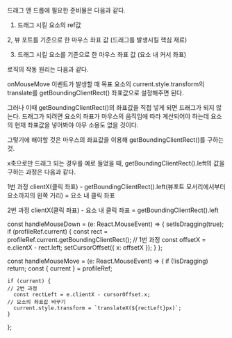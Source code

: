 드래그 앤 드롭에 필요한 준비물은 다음과 같다.

1. 드래그 시킬 요소의 ref값

2, 뷰 포트를 기준으로 한 마우스 좌표 값 (드래그를 발생시킬 핵심 재료)

3. 드래그 시킬 요소를 기준으로 한 마우스 좌표 값 (요소 내 커서 좌표)

 

로직의 작동 원리는 다음과 같다.

onMouseMove 이벤트가 발생할 때 목표 요소의 current.style.transform의 translate를 getBoundingClientRect() 좌표값으로 설정해주면 된다.

그러나 이때 getBoundingClientRect()의 좌표값을 직접 넣게 되면 드래그가 되지 않는다. 드래그가 되려면 요소의 좌표가 마우스의 움직임에 따라 계산되어야 하는데 요소의 현재 좌표값을 넣어봐야 아무 소용도 없을 것이다.

 

그렇기에 해야할 것은 마우스의 좌표값을 이용해 getBoundingClientRect()를 구하는 것.

 

x축으로만 드래그 되는 경우를 예로 들었을 때, getBoundingClientRect().left의 값을 구하는 과정은 다음과 같다.

 

1번 과정
clientX(클릭 좌표) - getBoundingClientRect().left(뷰포트 모서리에서부터 요소까지의 왼쪽 거리) = 요소 내 클릭 좌표

2번 과정
clientX(클릭 좌표) - 요소 내 클릭 좌표 = getBoundingClientRect().left

 

  const handleMouseDown = (e: React.MouseEvent<HTMLDivElement>) => {
    setIsDragging(true);
    if (profileRef.current) {
      const rect = profileRef.current.getBoundingClientRect();
      // 1번 과정
      const offsetX = e.clientX - rect.left;
      setCursorOffset({ x: offsetX });
    }
  };

  const handleMouseMove = (e: React.MouseEvent<HTMLDivElement>) => {
    if (!isDragging) return;
    const { current } = profileRef;

    if (current) {
    // 2번 과정
      const rectLeft = e.clientX - cursorOffset.x;
    // 요소의 좌표값 바꾸기  
      current.style.transform = `translateX(${rectLeft}px)`;
    }
  };